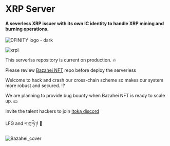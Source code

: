 # XRP Server
#### A severless XRP issuer with its own IC identity to handle XRP mining and burning operations.

![DFINITY logo - dark](https://user-images.githubusercontent.com/46518089/174700706-d510d764-f934-4d92-827b-8a2ff6796132.png)

![xrpl](https://user-images.githubusercontent.com/46518089/174700112-756225cd-1dc5-489e-8db0-674be83757bb.png)

This serverlss repository is current on production. :fire: 

Please review [Bazahei NFT](https://github.com/Itoka-DAO/IC-XRP) repo before deploy the serverless 

Welcome to hack and crash our cross-chain scheme so makes our system more robust and secured. :interrobang: 

We are planning to provide bug bounty when Bazahei NFT is ready to scale up. :dollar: 

Invite the talent hackers to join [Itoka discord](https://discord.gg/7BqSGMCE5c)

LFG and པ་ཀྲ་ཧེ་།! :rocket: 

![Bazahei_cover](https://user-images.githubusercontent.com/46518089/174703113-d669798c-573c-44b1-a091-bd095bf8b579.png)
